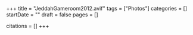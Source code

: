 +++
title = "JeddahGameroom2012.avif"
tags = ["Photos"]
categories = []
startDate = ""
draft = false
pages = []

citations = []
+++

